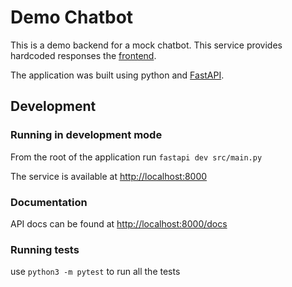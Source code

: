 # Demo Chatbot

This is a demo backend for a mock chatbot. This service provides hardcoded responses the [frontend](https://github.com/lexwon/chatbot-demo-fe).

The application was built using python and [FastAPI](https://fastapi.tiangolo.com/).

## Development

### Running in development mode

From the root of the application run `fastapi dev src/main.py`

The service is available at [http://localhost:8000](http://localhost:8000)

### Documentation

API docs can be found at [http://localhost:8000/docs](http://localhost:8000/docs)

### Running tests

use `python3 -m pytest` to run all the tests
